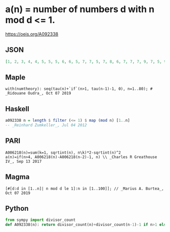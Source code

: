 # a\(n\) \= number of numbers d with n mod d <\= 1\.
https://oeis.org/A092338
## JSON
```JSON
[1, 2, 3, 4, 4, 5, 5, 5, 6, 6, 5, 7, 7, 5, 7, 8, 6, 7, 7, 7, 9, 7, 5, 9, 10, 6, 7, 9, 7, 9, 9, 7, 9, 7, 7, 12, 10, 5, 7, 11, 9, 9, 9, 7, 11, 9, 5, 11, 12, 8, 9, 9, 7, 9, 11, 11, 11, 7, 5, 13, 13, 5, 9, 12, 10, 11, 9, 7, 9, 11, 9, 13, 13, 5, 9, 11, 9, 11, 9, 11, 14, 8, 5, 13, 15, 7, 7, 11, 9, 13]
```
## Maple
```Maple
with(numtheory): seq(tau(n)+`if`(n>1, tau(n-1)-1, 0), n=1..80); # _Ridouane Oudra_, Oct 07 2019
```
## Haskell
```Haskell
a092338 n = length $ filter (<= 1) $ map (mod n) [1..n]
-- _Reinhard Zumkeller_, Jul 04 2012
```
## PARI
```PARI
A006218(n)=sum(k=1, sqrtint(n), n\k)*2-sqrtint(n)^2
a(n)=if(n>4, A006218(n)-A006218(n-2)-1, n) \\ _Charles R Greathouse IV_, Sep 13 2017
```
## Magma
```Magma
[#[d:d in [1..n]| n mod d le 1]:n in [1..100]]; // _Marius A. Burtea_, Oct 07 2019
```
## Python
```Python
from sympy import divisor_count
def A092338(n): return divisor_count(n)+divisor_count(n-1)-1 if n>1 else 1 # _Chai Wah Wu_, Oct 24 2023
```
